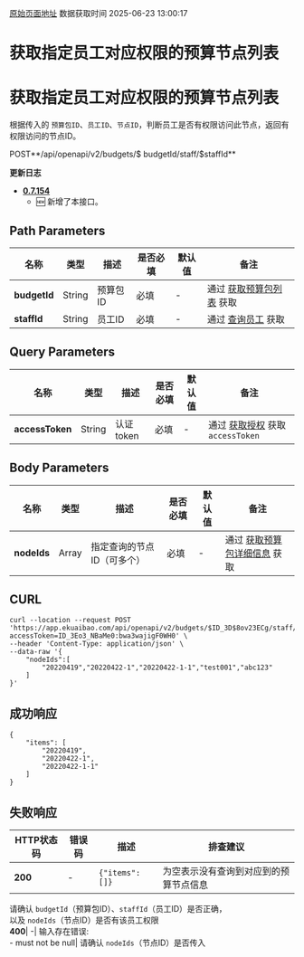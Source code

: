 [原始页面地址](https://docs.ekuaibao.com/docs/open-api/budget/get-BudgetsDetails-ByStaff)
数据获取时间 2025-06-23 13:00:17

# 获取指定员工对应权限的预算节点列表

# 获取指定员工对应权限的预算节点列表  
  
根据传入的 `预算包ID`、`员工ID`、`节点ID`，判断员工是否有权限访问此节点，返回有权限访问的节点ID。

POST**/api/openapi/v2/budgets/$ budgetId/staff/$staffId**

**更新日志**

  * [**0.7.154**](/updateLog/update-log#07154)
    * 🆕 新增了本接口。



## Path Parameters​

名称| 类型| 描述| 是否必填| 默认值| 备注  
---|---|---|---|---|---  
**budgetId**|  String| 预算包ID| 必填| -| 通过 [获取预算包列表](/docs/open-api/budget/get-budget-list) 获取  
**staffId**|  String| 员工ID| 必填| -| 通过 [查询员工](/docs/open-api/corporation/get-staff-ids) 获取  
  
## Query Parameters​

名称| 类型| 描述| 是否必填| 默认值| 备注  
---|---|---|---|---|---  
**accessToken**|  String| 认证token| 必填| -| 通过 [获取授权](/docs/open-api/getting-started/auth) 获取 `accessToken`  
  
## Body Parameters​

名称| 类型| 描述| 是否必填| 默认值| 备注  
---|---|---|---|---|---  
**nodeIds**|  Array| 指定查询的节点ID（可多个）| 必填| -| 通过 [获取预算包详细信息](/docs/open-api/budget/get-budget-details) 获取  
  
## CURL​
    
    
    curl --location --request POST 'https://app.ekuaibao.com/api/openapi/v2/budgets/$ID_3D$8ov23ECg/staff/$bwa3wajigF0WH0:ID_3lokDfb1p5w?accessToken=ID_3Eo3_NBaMe0:bwa3wajigF0WH0' \  
    --header 'Content-Type: application/json' \  
    --data-raw '{  
        "nodeIds":[  
            "20220419","20220422-1","20220422-1-1","test001","abc123"  
        ]  
    }'  
    

## 成功响应​
    
    
    {  
        "items": [  
            "20220419",  
            "20220422-1",  
            "20220422-1-1"  
        ]  
    }  
    

## 失败响应​

HTTP状态码| 错误码| 描述| 排查建议  
---|---|---|---  
**200**|  -| `{"items": []}`| 为空表示没有查询到对应到的预算节点信息  
请确认 `budgetId`（预算包ID）、`staffId`（员工ID）是否正确，  
以及 `nodeIds`（节点ID）是否有该员工权限  
**400**|  -| 输入存在错误:   
\- must not be null| 请确认 `nodeIds`（节点ID）是否传入
